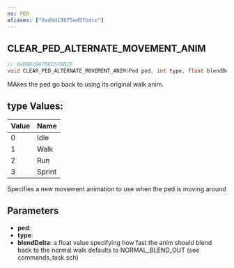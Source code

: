 ```yaml
---
ns: PED
aliases: ["0xd8d19675ed5fbdce"]
---
```

## CLEAR_PED_ALTERNATE_MOVEMENT_ANIM

```c
// 0xD8D19675ED5FBDCE
void CLEAR_PED_ALTERNATE_MOVEMENT_ANIM(Ped ped, int type, float blendDelta);
```

MAkes the ped go back to using its original walk anim.

## type Values:
| Value | Name |
| --- | --- |
| 0 | Idle |
| 1 | Walk |
| 2 | Run |
| 3 | Sprint |


Specifies a new movement animation to use when the ped is moving around


## Parameters
* **ped**: 
* **type**: 
* **blendDelta**: a float value specifying how fast the anim should blend back to the normal walk defaults to NORMAL_BLEND_OUT (see commands_task.sch)

